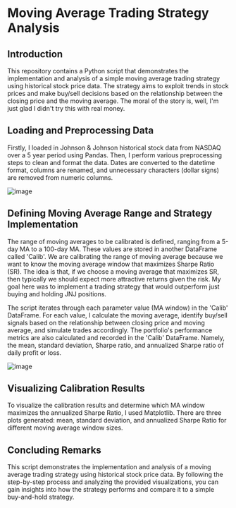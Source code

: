 # Moving Average Trading Strategy Analysis
## Introduction
This repository contains a Python script that demonstrates the implementation and analysis of a simple moving average trading strategy using historical stock price data. The strategy aims to exploit trends in stock prices and make buy/sell decisions based on the relationship between the closing price and the moving average. The moral of the story is, well, I'm just glad I didn't try this with real money.

## Loading and Preprocessing Data
Firstly, I loaded in Johnson & Johnson historical stock data from NASDAQ over a 5 year period using Pandas. Then, I perform various preprocessing steps to clean and format the data. Dates are converted to the datetime format, columns are renamed, and unnecessary characters (dollar signs) are removed from numeric columns.

![image](https://github.com/nathan-p-lane/MA_trading_python/assets/141770222/2fa80651-5ecc-4280-99bf-12c9a81c699a)



## Defining Moving Average Range and Strategy Implementation
The range of moving averages to be calibrated is defined, ranging from a 5-day MA to a 100-day MA. These values are stored in another DataFrame called 'Calib'. We are calibrating the range of moving average because we want to know the moving average window that maximizes Sharpe Ratio (SR). The idea is that, if we choose a moving average that maximizes SR, then typically we should expect more attractive returns given the risk. My goal here was to implement a trading strategy that would outperform just buying and holding JNJ positions. 

The script iterates through each parameter value (MA window) in the 'Calib' DataFrame. For each value, I calculate the moving average, identify buy/sell signals based on the relationship between closing price and moving average, and simulate trades accordingly. The portfolio's performance metrics are also calculated and recorded in the 'Calib' DataFrame. Namely, the mean, standard deviation, Sharpe ratio, and annualized Sharpe ratio of daily profit or loss.

![image](https://github.com/nathan-p-lane/MA_trading_python/assets/141770222/8a27e57c-3069-444e-b2c4-ada8171d966f)

## Visualizing Calibration Results
To visualize the calibration results and determine which MA window maximizes the annualized Sharpe Ratio, I used Matplotlib. There are three plots generated: mean, standard deviation, and annualized Sharpe Ratio for different moving average window sizes.  

## Concluding Remarks
This script demonstrates the implementation and analysis of a moving average trading strategy using historical stock price data. By following the step-by-step process and analyzing the provided visualizations, you can gain insights into how the strategy performs and compare it to a simple buy-and-hold strategy. 
